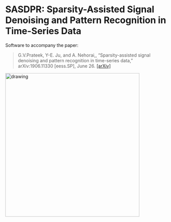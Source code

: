 # SASDPR: Sparsity-Assisted Signal Denoising and Pattern Recognition in Time-Series Data
Software to accompany the paper:

> G.V.Prateek, Y-E. Ju, and A. Nehorai,, “Sparsity-assisted signal denoising and pattern recognition in time-series data,” 	arXiv:1906.11330 [eess.SP], June 26. [[arXiv]](https://arxiv.org/abs/1906.11330v1)

<img src="https://github.com/prateekgv/sasdpr/blob/master/images/sasdpr.png" alt="drawing" width="420" height="450" class="center"/>

